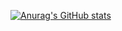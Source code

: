 [![Anurag's GitHub stats](https://github-readme-stats.vercel.app/api?username=lioxryt&count_private=true)](https://github.com/anuraghazra/github-readme-stats)

